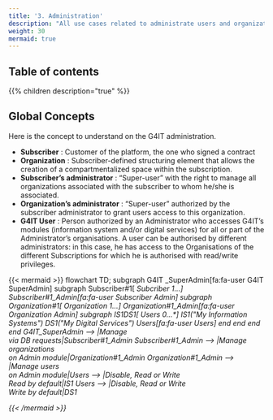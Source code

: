 ```yaml
---
title: '3. Administration'
description: "All use cases related to administrate users and organization"
weight: 30
mermaid: true 
---
```


## Table of contents

{{% children description="true" %}}

## Global Concepts

Here is the concept to understand on the G4IT administration.

- **Subscriber** : Customer of the platform, the one who signed a contract
- **Organization** : Subscriber-defined structuring element that allows the creation of a compartmentalized space within the subscription.
- **Subscriber’s administrator** : “Super-user” with the right to manage all organizations associated with the subscriber to whom he/she is associated.
- **Organization’s administrator** : “Super-user” authorized by the subscriber administrator to grant users access to this organization.
- **G4IT User** : Person authorized by an Administrator who accesses G4IT’s modules (information system and/or digital services) for all or part of the Administrator’s organisations. A user can be authorised by different administrators: in this case, he has access to the Organisations of the different Subscriptions for which he is authorised with read/write privileges.

{{< mermaid >}}
flowchart TD;
subgraph G4IT    _SuperAdmin[fa:fa-user G4IT SuperAdmin]
    subgraph Subscriber#1[<i> Subcriber 1...*]
        Subscriber#1_Admin[fa:fa-user Subscriber Admin]
        subgraph Organization#1[<i> Organization 1...*]
            Organization#1_Admin[fa:fa-user  Organization Admin]
            subgraph IS1DS1[<i> Users 0...*]
                IS1("My Information Systems") 
                DS1("My Digital Services")
                Users[fa:fa-user  Users]
            end
        end
    end
end
G4IT_SuperAdmin --> |Manage <br>via DB requests|Subscriber#1_Admin
Subscriber#1_Admin --> |Manage organizations <br>on Admin module|Organization#1_Admin
Organization#1_Admin --> |Manage users <br>on Admin module|Users  --> |Disable, Read or Write <br><i> Read by default|IS1
Users --> |Disable, Read or Write <br><i> Write by default|DS1

{{< /mermaid >}}
